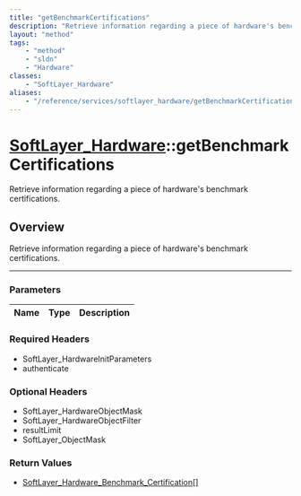 ```yaml
---
title: "getBenchmarkCertifications"
description: "Retrieve information regarding a piece of hardware's benchmark certifications."
layout: "method"
tags:
    - "method"
    - "sldn"
    - "Hardware"
classes:
    - "SoftLayer_Hardware"
aliases:
    - "/reference/services/softlayer_hardware/getBenchmarkCertifications"
---
```

# [SoftLayer_Hardware](/reference/services/SoftLayer_Hardware)::getBenchmarkCertifications


Retrieve information regarding a piece of hardware's benchmark certifications.


## Overview 
Retrieve information regarding a piece of hardware's benchmark certifications.

-----

### Parameters 
|Name | Type | Description |
| --- | --- | --- |


### Required Headers
* SoftLayer_HardwareInitParameters
* authenticate


### Optional Headers
* SoftLayer_HardwareObjectMask
* SoftLayer_HardwareObjectFilter
* resultLimit
* SoftLayer_ObjectMask

### Return Values
* <a href='/reference/datatypes/SoftLayer_Hardware_Benchmark_Certification'>SoftLayer_Hardware_Benchmark_Certification[] </a>




